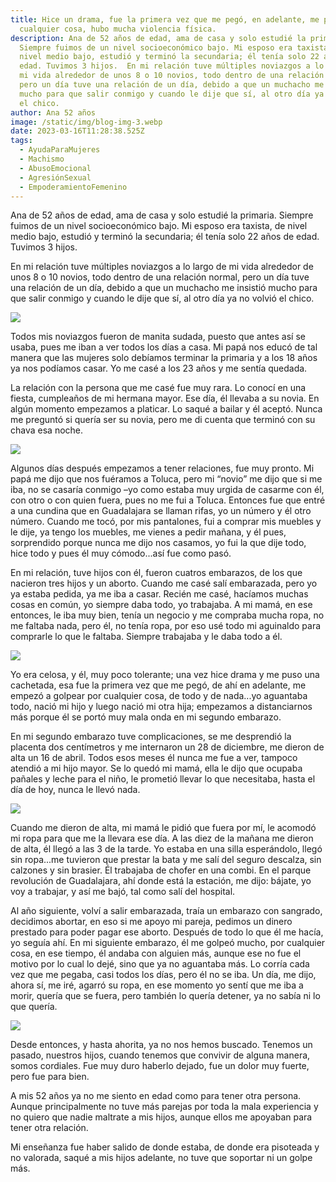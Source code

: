```yaml
---
title: Hice un drama, fue la primera vez que me pegó, en adelante, me pegaba por
  cualquier cosa, hubo mucha violencia física.
description: Ana de 52 años de edad, ama de casa y solo estudié la primaria.
  Siempre fuimos de un nivel socioeconómico bajo. Mi esposo era taxista, de
  nivel medio bajo, estudió y terminó la secundaria; él tenía solo 22 años de
  edad. Tuvimos 3 hijos.  En mi relación tuve múltiples noviazgos a lo largo de
  mi vida alrededor de unos 8 o 10 novios, todo dentro de una relación normal,
  pero un día tuve una relación de un día, debido a que un muchacho me insistió
  mucho para que salir conmigo y cuando le dije que sí, al otro día ya no volvió
  el chico.
author: Ana 52 años
image: /static/img/blog-img-3.webp
date: 2023-03-16T11:28:38.525Z
tags:
  - AyudaParaMujeres
  - Machismo
  - AbusoEmocional
  - AgresiónSexual
  - EmpoderamientoFemenino
---
```


Ana de 52 años de edad, ama de casa y solo estudié la primaria. Siempre fuimos de un nivel socioeconómico bajo. Mi esposo era taxista, de nivel medio bajo, estudió y terminó la secundaria; él tenía solo 22 años de edad. Tuvimos 3 hijos.

En mi relación tuve múltiples noviazgos a lo largo de mi vida alrededor de unos 8 o 10 novios, todo dentro de una relación normal, pero un día tuve una relación de un día, debido a que un muchacho me insistió mucho para que salir conmigo y cuando le dije que sí, al otro día ya no volvió el chico.

![](/static/img/blog-img-11.webp)

Todos mis noviazgos fueron de manita sudada, puesto que antes así se usaba, pues me iban a ver todos los días a casa. Mi papá nos educó de tal manera que las mujeres solo debíamos terminar la primaria y a los 18 años ya nos podíamos casar. Yo me casé a los 23 años y me sentía quedada.

La relación con la persona que me casé fue muy rara. Lo conocí en una fiesta, cumpleaños de mi hermana mayor. Ese día, él llevaba a su novia. En algún momento empezamos a platicar. Lo saqué a bailar y él aceptó. Nunca me preguntó si quería ser su novia, pero me di cuenta que terminó con su chava esa noche.

![](/static/img/blog-img-12.webp)

Algunos días después empezamos a tener relaciones, fue muy pronto. Mi papá me dijo que nos fuéramos a Toluca, pero mi “novio” me dijo que si me iba, no se casaría conmigo –yo como estaba muy urgida de casarme con él, con otro o con quien fuera, pues no me fui a Toluca. Entonces fue que entré a una cundina que en Guadalajara se llaman rifas, yo un número y él otro número. Cuando me tocó, por mis pantalones, fui a comprar mis muebles y le dije, ya tengo los muebles, me vienes a pedir mañana, y él pues, sorprendido porque nunca me dijo nos casamos, yo fui la que dije todo, hice todo y pues él muy cómodo...así fue como pasó.

En mi relación, tuve hijos con él, fueron cuatros embarazos, de los que nacieron tres hijos y un aborto. Cuando me casé salí embarazada, pero yo ya estaba pedida, ya me iba a casar. Recién me casé, hacíamos muchas cosas en común, yo siempre daba todo, yo trabajaba. A mi mamá, en ese entonces, le iba muy bien, tenía un negocio y me compraba mucha ropa, no me faltaba nada, pero él, no tenía ropa, por eso usé todo mi aguinaldo para comprarle lo que le faltaba. Siempre trabajaba y le daba todo a él.

![](/static/img/blog-img-13.webp)

Yo era celosa, y él, muy poco tolerante; una vez hice drama y me puso una cachetada, esa fue la primera vez que me pegó, de ahí en adelante, me empezó a golpear por cualquier cosa, de todo y de nada...yo aguantaba todo, nació mi hijo y luego nació mi otra hija; empezamos a distanciarnos más porque él se portó muy mala onda en mi segundo embarazo.

En mi segundo embarazo tuve complicaciones, se me desprendió la placenta dos centímetros y me internaron un 28 de diciembre, me dieron de alta un 16 de abril. Todos esos meses él nunca me fue a ver, tampoco atendió a mi hijo mayor. Se lo quedó mi mamá, ella le dijo que ocupaba pañales y leche para el niño, le prometió llevar lo que necesitaba, hasta el día de hoy, nunca le llevó nada.

![](/static/img/blog-img-14.webp)

Cuando me dieron de alta, mi mamá le pidió que fuera por mí, le acomodó mi ropa para que me la llevara ese día. A las diez de la mañana me dieron de alta, él llegó a las 3 de la tarde. Yo estaba en una silla esperándolo, llegó sin ropa...me tuvieron que prestar la bata y me salí del seguro descalza, sin calzones y sin brasier. Él trabajaba de chofer en una combi. En el parque revolución de Guadalajara, ahí donde está la estación, me dijo: bájate, yo voy a trabajar, y así me bajó, tal como salí del hospital.

Al año siguiente, volví a salir embarazada, traía un embarazo con sangrado, decidimos abortar, en eso si me apoyo mi pareja, pedimos un dinero prestado para poder pagar ese aborto. Después de todo lo que él me hacía, yo seguía ahí. En mi siguiente embarazo, él me golpeó mucho, por cualquier cosa, en ese tiempo, él andaba con alguien más, aunque ese no fue el motivo por lo cual lo dejé, sino que ya no aguantaba más. Lo corría cada vez que me pegaba, casi todos los días, pero él no se iba. Un día, me dijo, ahora sí, me iré, agarró su ropa, en ese momento yo sentí que me iba a morir, quería que se fuera, pero también lo quería detener, ya no sabía ni lo que quería.

![](/static/img/blog-img-15.webp)

Desde entonces, y hasta ahorita, ya no nos hemos buscado. Tenemos un pasado, nuestros hijos, cuando tenemos que convivir de alguna manera, somos cordiales. Fue muy duro haberlo dejado, fue un dolor muy fuerte, pero fue para bien.

A mis 52 años ya no me siento en edad como para tener otra persona. Aunque principalmente no tuve más parejas por toda la mala experiencia y no quiero que nadie maltrate a mis hijos, aunque ellos me apoyaban para tener otra relación.

Mi enseñanza fue haber salido de donde estaba, de donde era pisoteada y no valorada, saqué a mis hijos adelante, no tuve que soportar ni un golpe más.
